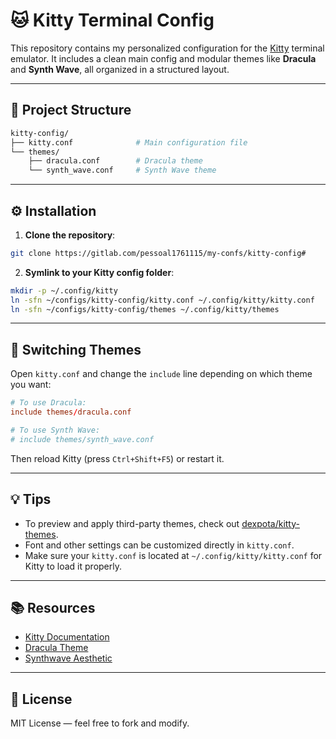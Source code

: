 # 🐱 Kitty Terminal Config

This repository contains my personalized configuration for the [Kitty](https://sw.kovidgoyal.net/kitty/) terminal emulator. It includes a clean main config and modular themes like **Dracula** and **Synth Wave**, all organized in a structured layout.

---

## 📁 Project Structure

```bash
kitty-config/
├── kitty.conf              # Main configuration file
└── themes/
    ├── dracula.conf        # Dracula theme
    └── synth_wave.conf     # Synth Wave theme
````

---

## ⚙️ Installation

1. **Clone the repository**:

```bash
git clone https://gitlab.com/pessoal1761115/my-confs/kitty-config#
```

2. **Symlink to your Kitty config folder**:

```bash
mkdir -p ~/.config/kitty
ln -sfn ~/configs/kitty-config/kitty.conf ~/.config/kitty/kitty.conf
ln -sfn ~/configs/kitty-config/themes ~/.config/kitty/themes
```

---

## 🎨 Switching Themes

Open `kitty.conf` and change the `include` line depending on which theme you want:

```conf
# To use Dracula:
include themes/dracula.conf

# To use Synth Wave:
# include themes/synth_wave.conf
```

Then reload Kitty (press `Ctrl+Shift+F5`) or restart it.

---

## 💡 Tips

* To preview and apply third-party themes, check out [dexpota/kitty-themes](https://github.com/dexpota/kitty-themes).
* Font and other settings can be customized directly in `kitty.conf`.
* Make sure your `kitty.conf` is located at `~/.config/kitty/kitty.conf` for Kitty to load it properly.

---

## 📚 Resources

* [Kitty Documentation](https://sw.kovidgoyal.net/kitty/)
* [Dracula Theme](https://draculatheme.com/kitty)
* [Synthwave Aesthetic](https://github.com/robb0wen/synthwave-vscode)

---

## 🧾 License

MIT License — feel free to fork and modify.
